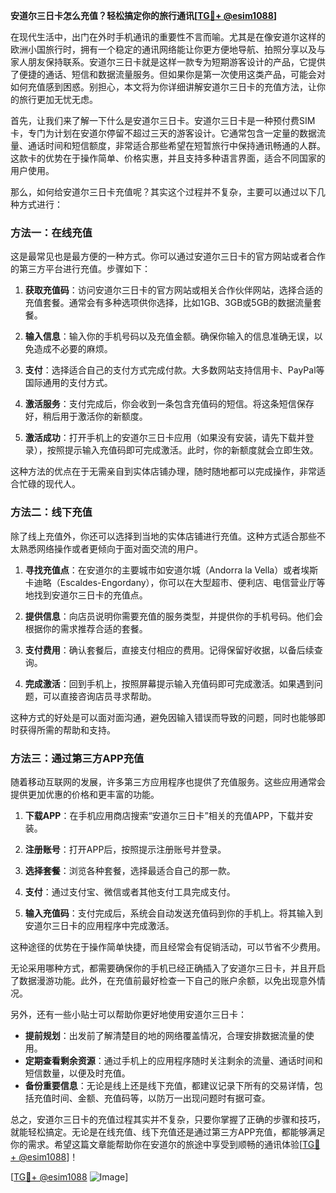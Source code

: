 **安道尔三日卡怎么充值？轻松搞定你的旅行通讯[[TG💪+ @esim1088](https://t.me/s/esim1088)]**

在现代生活中，出门在外时手机通讯的重要性不言而喻。尤其是在像安道尔这样的欧洲小国旅行时，拥有一个稳定的通讯网络能让你更方便地导航、拍照分享以及与家人朋友保持联系。安道尔三日卡就是这样一款专为短期游客设计的产品，它提供了便捷的通话、短信和数据流量服务。但如果你是第一次使用这类产品，可能会对如何充值感到困惑。别担心，本文将为你详细讲解安道尔三日卡的充值方法，让你的旅行更加无忧无虑。

首先，让我们来了解一下什么是安道尔三日卡。安道尔三日卡是一种预付费SIM卡，专门为计划在安道尔停留不超过三天的游客设计。它通常包含一定量的数据流量、通话时间和短信额度，非常适合那些希望在短暂旅行中保持通讯畅通的人群。这款卡的优势在于操作简单、价格实惠，并且支持多种语言界面，适合不同国家的用户使用。

那么，如何给安道尔三日卡充值呢？其实这个过程并不复杂，主要可以通过以下几种方式进行：

### 方法一：在线充值

这是最常见也是最方便的一种方式。你可以通过安道尔三日卡的官方网站或者合作的第三方平台进行充值。步骤如下：

1. **获取充值码**：访问安道尔三日卡的官方网站或相关合作伙伴网站，选择合适的充值套餐。通常会有多种选项供你选择，比如1GB、3GB或5GB的数据流量套餐。
   
2. **输入信息**：输入你的手机号码以及充值金额。确保你输入的信息准确无误，以免造成不必要的麻烦。

3. **支付**：选择适合自己的支付方式完成付款。大多数网站支持信用卡、PayPal等国际通用的支付方式。

4. **激活服务**：支付完成后，你会收到一条包含充值码的短信。将这条短信保存好，稍后用于激活你的新额度。

5. **激活成功**：打开手机上的安道尔三日卡应用（如果没有安装，请先下载并登录），按照提示输入充值码即可完成激活。此时，你的新额度就会立即生效。

这种方法的优点在于无需亲自到实体店铺办理，随时随地都可以完成操作，非常适合忙碌的现代人。

### 方法二：线下充值

除了线上充值外，你还可以选择到当地的实体店铺进行充值。这种方式适合那些不太熟悉网络操作或者更倾向于面对面交流的用户。

1. **寻找充值点**：在安道尔的主要城市如安道尔城（Andorra la Vella）或者埃斯卡迪略（Escaldes-Engordany），你可以在大型超市、便利店、电信营业厅等地找到安道尔三日卡的充值点。

2. **提供信息**：向店员说明你需要充值的服务类型，并提供你的手机号码。他们会根据你的需求推荐合适的套餐。

3. **支付费用**：确认套餐后，直接支付相应的费用。记得保留好收据，以备后续查询。

4. **完成激活**：回到手机上，按照屏幕提示输入充值码即可完成激活。如果遇到问题，可以直接咨询店员寻求帮助。

这种方式的好处是可以面对面沟通，避免因输入错误而导致的问题，同时也能够即时获得所需的帮助和支持。

### 方法三：通过第三方APP充值

随着移动互联网的发展，许多第三方应用程序也提供了充值服务。这些应用通常会提供更加优惠的价格和更丰富的功能。

1. **下载APP**：在手机应用商店搜索“安道尔三日卡”相关的充值APP，下载并安装。

2. **注册账号**：打开APP后，按照提示注册账号并登录。

3. **选择套餐**：浏览各种套餐，选择最适合自己的那一款。

4. **支付**：通过支付宝、微信或者其他支付工具完成支付。

5. **输入充值码**：支付完成后，系统会自动发送充值码到你的手机上。将其输入到安道尔三日卡的应用程序中完成激活。

这种途径的优势在于操作简单快捷，而且经常会有促销活动，可以节省不少费用。

无论采用哪种方式，都需要确保你的手机已经正确插入了安道尔三日卡，并且开启了数据漫游功能。此外，在充值前最好检查一下自己的账户余额，以免出现意外情况。

另外，还有一些小贴士可以帮助你更好地使用安道尔三日卡：

- **提前规划**：出发前了解清楚目的地的网络覆盖情况，合理安排数据流量的使用。
- **定期查看剩余资源**：通过手机上的应用程序随时关注剩余的流量、通话时间和短信数量，以便及时充值。
- **备份重要信息**：无论是线上还是线下充值，都建议记录下所有的交易详情，包括充值时间、金额、充值码等，以防万一出现问题时有据可查。

总之，安道尔三日卡的充值过程其实并不复杂，只要你掌握了正确的步骤和技巧，就能轻松搞定。无论是在线充值、线下充值还是通过第三方APP充值，都能够满足你的需求。希望这篇文章能帮助你在安道尔的旅途中享受到顺畅的通讯体验[[TG💪+ @esim1088](https://t.me/s/esim1088)]！

[[TG💪+ @esim1088](https://t.me/s/esim1088) ![Image](https://i.postimg.cc/4NQfJmqS/Snipaste-2025-05-13-00-14-12.png)]